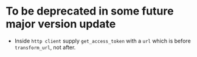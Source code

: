 To be deprecated in some future major version update
====================================================

* Inside `http client` supply `get_access_token` with a `url` which is before `transform_url`, not after.
